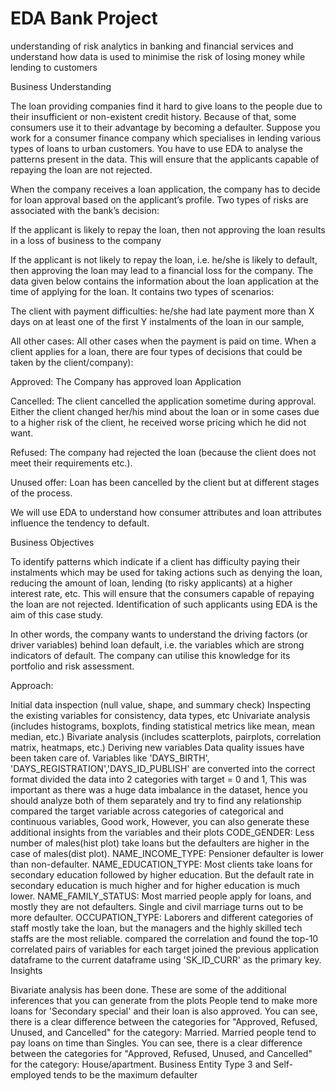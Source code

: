 # EDA Bank Project

understanding of risk analytics in banking and financial services and understand how data is used to minimise the risk of losing money while lending to customers

Business Understanding

The loan providing companies find it hard to give loans to the people due to their insufficient or non-existent credit history. Because of that, some consumers use it to their advantage by becoming a defaulter. Suppose you work for a consumer finance company which specialises in lending various types of loans to urban customers. You have to use EDA to analyse the patterns present in the data. This will ensure that the applicants capable of repaying the loan are not rejected.

When the company receives a loan application, the company has to decide for loan approval based on the applicant’s profile. Two types of risks are associated with the bank’s decision:

If the applicant is likely to repay the loan, then not approving the loan results in a loss of business to the company

If the applicant is not likely to repay the loan, i.e. he/she is likely to default, then approving the loan may lead to a financial loss for the company. The data given below contains the information about the loan application at the time of applying for the loan. It contains two types of scenarios:

The client with payment difficulties: he/she had late payment more than X days on at least one of the first Y instalments of the loan in our sample,

All other cases: All other cases when the payment is paid on time. When a client applies for a loan, there are four types of decisions that could be taken by the client/company):

Approved: The Company has approved loan Application

Cancelled: The client cancelled the application sometime during approval. Either the client changed her/his mind about the loan or in some cases due to a higher risk of the client, he received worse pricing which he did not want.

Refused: The company had rejected the loan (because the client does not meet their requirements etc.).

Unused offer: Loan has been cancelled by the client but at different stages of the process.

We will use EDA to understand how consumer attributes and loan attributes influence the tendency to default.

Business Objectives

To identify patterns which indicate if a client has difficulty paying their instalments which may be used for taking actions such as denying the loan, reducing the amount of loan, lending (to risky applicants) at a higher interest rate, etc. This will ensure that the consumers capable of repaying the loan are not rejected. Identification of such applicants using EDA is the aim of this case study.

In other words, the company wants to understand the driving factors (or driver variables) behind loan default, i.e. the variables which are strong indicators of default. The company can utilise this knowledge for its portfolio and risk assessment.

Approach:

Initial data inspection (null value, shape, and summary check)
Inspecting the existing variables for consistency, data types, etc
Univariate analysis (includes histograms, boxplots, finding statistical metrics like mean, mean median, etc.)
Bivariate analysis (includes scatterplots, pairplots, correlation matrix, heatmaps, etc.)
Deriving new variables
Data quality issues have been taken care of. Variables like 'DAYS_BIRTH', 'DAYS_REGISTRATION','DAYS_ID_PUBLISH' are converted into the correct format
divided the data into 2 categories with target = 0 and 1, This was important as there was a huge data imbalance in the dataset, hence you should analyze both of them separately and try to find any relationship
compared the target variable across categories of categorical and continuous variables, Good work, However, you can also generate these additional insights from the variables and their plots
CODE_GENDER: Less number of males(hist plot) take loans but the defaulters are higher in the case of males(dist plot).
NAME_INCOME_TYPE: Pensioner defaulter is lower than non-defaulter.
NAME_EDUCATION_TYPE: Most clients take loans for secondary education followed by higher education. But the default rate in secondary education is much higher and for higher education is much lower.
NAME_FAMILY_STATUS: Most married people apply for loans, and mostly they are not defaulters. Single and civil marriage turns out to be more defaulter.
OCCUPATION_TYPE: Laborers and different categories of staff mostly take the loan, but the managers and the highly skilled tech staffs are the most reliable.
compared the correlation and found the top-10 correlated pairs of variables for each target
joined the previous application dataframe to the current dataframe using 'SK_ID_CURR' as the primary key.
Insights

Bivariate analysis has been done. These are some of the additional inferences that you can generate from the plots
People tend to make more loans for 'Secondary special' and their loan is also approved.
You can see, there is a clear difference between the categories for "Approved, Refused, Unused, and Cancelled" for the category: Married. Married people tend to pay loans on time than Singles.
You can see, there is a clear difference between the categories for "Approved, Refused, Unused, and Cancelled" for the category: House/apartment.
Business Entity Type 3 and Self-employed tends to be the maximum defaulter
